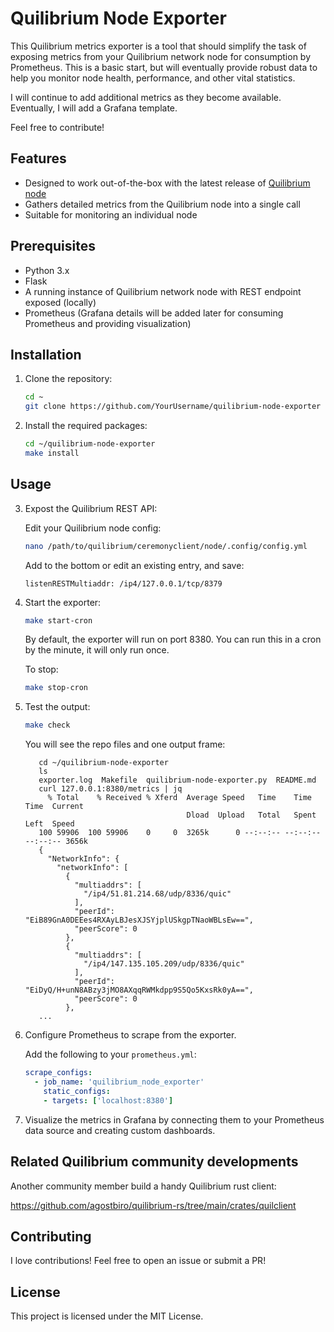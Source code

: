 # Quilibrium Node Exporter

This Quilibrium metrics exporter is a tool that should simplify the task of exposing metrics from your Quilibrium network node for consumption by Prometheus. This is a basic start, but will eventually provide robust data to help you monitor node health, performance, and other vital statistics.

I will continue to add additional metrics as they become available. Eventually, I will add a Grafana template. 

Feel free to contribute!


## Features

- Designed to work out-of-the-box with the latest release of [Quilibrium node](https://github.com/quilibriumnetwork/ceremonyclient)
- Gathers detailed metrics from the Quilibrium node into a single call
- Suitable for monitoring an individual node

## Prerequisites

- Python 3.x
- Flask
- A running instance of Quilibrium network node with REST endpoint exposed (locally)
- Prometheus (Grafana details will be added later for consuming Prometheus and providing visualization)

## Installation

1. Clone the repository:

   ```bash
   cd ~
   git clone https://github.com/YourUsername/quilibrium-node-exporter
   
   ```

2. Install the required packages:

   ```bash
   cd ~/quilibrium-node-exporter
   make install
   ```

## Usage

3. Expost the Quilibrium REST API:

   Edit your Quilibrium node config:
   ```bash
   nano /path/to/quilibrium/ceremonyclient/node/.config/config.yml
   ```

   Add to the bottom or edit an existing entry, and save:
   ```
   listenRESTMultiaddr: /ip4/127.0.0.1/tcp/8379
   ```

3. Start the exporter:

   ```bash
   make start-cron
   ```

   By default, the exporter will run on port 8380. You can run this in a cron by the minute, it will only run once.

   To stop:
   ```bash
   make stop-cron
   ```
4. Test the output:

   ```bash
   make check
   ```

   You will see the repo files and one output frame:
   ```
      cd ~/quilibrium-node-exporter
      ls
      exporter.log  Makefile  quilibrium-node-exporter.py  README.md
      curl 127.0.0.1:8380/metrics | jq
        % Total    % Received % Xferd  Average Speed   Time    Time     Time  Current
                                       Dload  Upload   Total   Spent    Left  Speed
      100 59906  100 59906    0     0  3265k      0 --:--:-- --:--:-- --:--:-- 3656k
      {
        "NetworkInfo": {
          "networkInfo": [
            {
              "multiaddrs": [
                "/ip4/51.81.214.68/udp/8336/quic"
              ],
              "peerId": "EiB89GnA0DEEes4RXAyLBJesXJSYjplUSkgpTNaoWBLsEw==",
              "peerScore": 0
            },
            {
              "multiaddrs": [
                "/ip4/147.135.105.209/udp/8336/quic"
              ],
              "peerId": "EiDyQ/H+unN8ABzy3jMO8AXqqRWMkdpp9S5Qo5KxsRk0yA==",
              "peerScore": 0
            },
      ...
   ```

4. Configure Prometheus to scrape from the exporter.
    
   Add the following to your `prometheus.yml`:
   ```yaml
   scrape_configs:
     - job_name: 'quilibrium_node_exporter'
       static_configs:
       - targets: ['localhost:8380']
   ```

5. Visualize the metrics in Grafana by connecting them to your Prometheus data source and creating custom dashboards.

## Related Quilibrium community developments

   Another community member build a handy Quilibrium rust client:
   
   https://github.com/agostbiro/quilibrium-rs/tree/main/crates/quilclient


## Contributing

I love contributions! Feel free to open an issue or submit a PR!

## License

This project is licensed under the MIT License.
